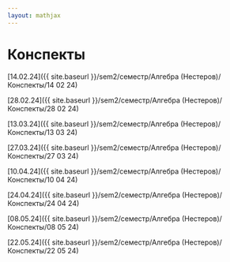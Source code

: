 ```yaml
---  
layout: mathjax  
---  
```

  
# Конспекты  
  
[14.02.24]({{ site.baseurl }}/sem2/семестр/Алгебра (Нестеров)/Конспекты/14 02 24)  
  
[28.02.24]({{ site.baseurl }}/sem2/семестр/Алгебра (Нестеров)/Конспекты/28 02 24)  
  
[13.03.24]({{ site.baseurl }}/sem2/семестр/Алгебра (Нестеров)/Конспекты/13 03 24)  
  
[27.03.24]({{ site.baseurl }}/sem2/семестр/Алгебра (Нестеров)/Конспекты/27 03 24)  
  
[10.04.24]({{ site.baseurl }}/sem2/семестр/Алгебра (Нестеров)/Конспекты/10 04 24)  
  
[24.04.24]({{ site.baseurl }}/sem2/семестр/Алгебра (Нестеров)/Конспекты/24 04 24)  
  
[08.05.24]({{ site.baseurl }}/sem2/семестр/Алгебра (Нестеров)/Конспекты/08 05 24)  
  
[22.05.24]({{ site.baseurl }}/sem2/семестр/Алгебра (Нестеров)/Конспекты/22 05 24)  
